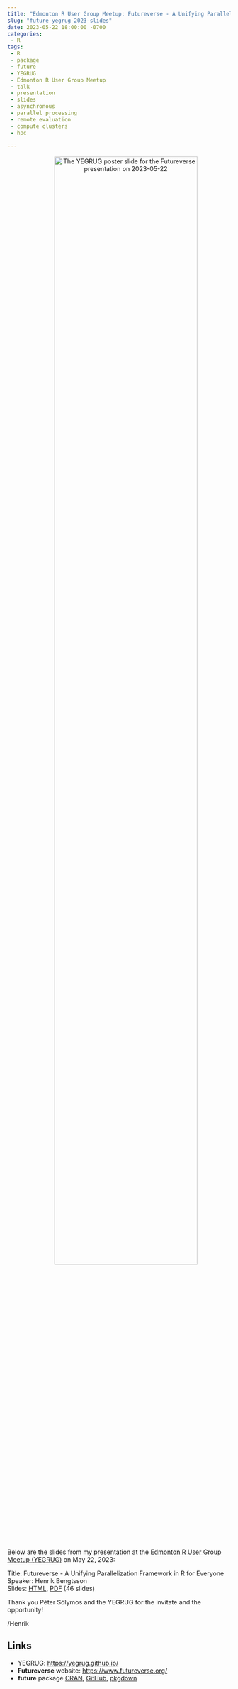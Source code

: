 ```yaml
---
title: "Edmonton R User Group Meetup: Futureverse - A Unifying Parallelization Framework in R for Everyone"
slug: "future-yegrug-2023-slides"
date: 2023-05-22 18:00:00 -0700
categories:
 - R
tags:
 - R
 - package
 - future
 - YEGRUG
 - Edmonton R User Group Meetup
 - talk
 - presentation
 - slides
 - asynchronous
 - parallel processing
 - remote evaluation
 - compute clusters
 - hpc
 
---
```


<div style="margin: 2ex; width: 100%;"/>
<center>
<img src="/post/YEGRUG_20230522.webp" alt="The YEGRUG poster slide for the Futureverse presentation on 2023-05-22" style="width: 80%;"/>
</center>
</div>

Below are the slides from my presentation at the [Edmonton R User Group Meetup (YEGRUG)](https://www.meetup.com/edmonton-r-user-group-yegrug/events/fxvdbtyfchbhc/) on May 22, 2023:

Title: Futureverse - A Unifying Parallelization Framework in R for Everyone  
Speaker: Henrik Bengtsson  
Slides: [HTML](https://docs.google.com/presentation/d/e/2PACX-1vQfbnVRHZhIkEAd3_pNG14N5JQqE0jqCohSq-m-uWAcA7StF-BuHdOz0IGDhcRI3K681DxoXoqA7pwp/pub?start=true&loop=false&delayms=60000), [PDF](/presentations/yegrug2023/BengtssonH_20230522-Futureverse-YEGRUG.pdf) (46 slides)  

Thank you Péter Sólymos and the YEGRUG for the invitate and the opportunity!

/Henrik

## Links

* YEGRUG: https://yegrug.github.io/
* **Futureverse** website: https://www.futureverse.org/
* **future** package [CRAN](https://cran.r-project.org/package=future), [GitHub](https://github.com/HenrikBengtsson/future), [pkgdown](https://future.futureverse.org/)
